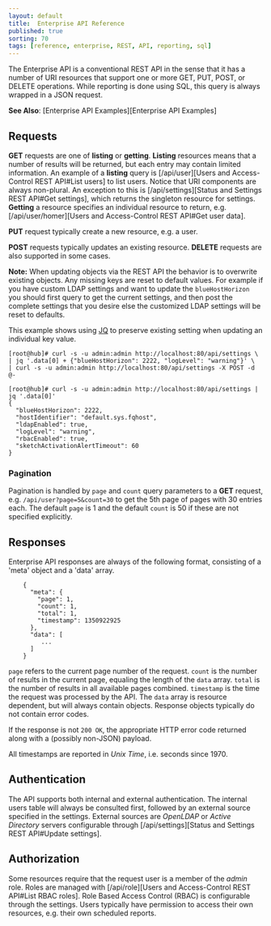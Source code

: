 ```yaml
---
layout: default
title:  Enterprise API Reference
published: true
sorting: 70
tags: [reference, enterprise, REST, API, reporting, sql]
---
```


The Enterprise API is a conventional REST API in the sense that it has a
number of URI resources that support one or more GET, PUT, POST, or
DELETE operations. While reporting is done using SQL, this query is
always wrapped in a JSON request.

**See Also**: [Enterprise API Examples][Enterprise API Examples]

## Requests

**GET** requests are one of **listing** or **getting**. **Listing** resources
means that a number of results will be returned, but each entry may contain
limited information. An example of a **listing** query is [/api/user][Users and Access-Control REST API#List users] to list
users. Notice that URI components are always non-plural. An exception to this
is [/api/settings][Status and Settings REST API#Get settings], which returns the singleton resource for settings.
**Getting** a resource specifies an individual resource to return, e.g.
[/api/user/homer][Users and Access-Control REST API#Get user data].

**PUT** request typically create a new resource, e.g. a user.

**POST** requests typically updates an existing resource. **DELETE** requests are also supported in some cases.

**Note:** When updating objects via the REST API the behavior is to overwrite
existing objects. Any missing keys are reset to default values. For example if
you have custom LDAP settings and want to update the `blueHostHorizon` you
should first query to get the current settings, and then post the complete
settings that you desire else the customized LDAP settings will be reset to
defaults.

This example shows using [JQ](https://stedolan.github.io/jq/) to preserve
existing setting when updating an individual key value.

```console
[root@hub]# curl -s -u admin:admin http://localhost:80/api/settings \
| jq '.data[0] + {"blueHostHorizon": 2222, "logLevel": "warning"}' \
| curl -s -u admin:admin http://localhost:80/api/settings -X POST -d @-

[root@hub]# curl -s -u admin:admin http://localhost:80/api/settings | jq '.data[0]'
{
  "blueHostHorizon": 2222,
  "hostIdentifier": "default.sys.fqhost",
  "ldapEnabled": true,
  "logLevel": "warning",
  "rbacEnabled": true,
  "sketchActivationAlertTimeout": 60
}

```

### Pagination

Pagination is handled by `page` and `count` query parameters to a **GET** request, e.g. `/api/user?page=5&count=30` to get the 5th page of pages with 30 entries each. The default `page` is 1 and the default `count` is 50 if these are not specified explicitly.

## Responses

Enterprise API responses are always of the following format, consisting of a
'meta' object and a 'data' array.

```
    {
      "meta": {
        "page": 1,
        "count": 1,
        "total": 1,
        "timestamp": 1350922925
      },
      "data": [
         ...
      ]
    }
```

`page` refers to the current page number of the request. `count` is the number of results in the current page, equaling the length of the `data` array. `total` is the number of results in all available pages combined. `timestamp` is the time the request was processed by the API. The `data` array is resource dependent, but will always contain objects. Response objects typically do not contain error codes.

If the response is not `200 OK`, the appropriate HTTP error code returned along with a (possibly non-JSON) payload.

All timestamps are reported in *Unix Time*, i.e. seconds since 1970.

## Authentication

The API supports both internal and external authentication. The internal users
table will always be consulted first, followed by an external source specified
in the settings. External sources are *OpenLDAP* or *Active Directory* servers
configurable through [/api/settings][Status and Settings REST API#Update settings].


## Authorization

Some resources require that the request user is a member of the *admin* role. Roles are managed with [/api/role][Users and Access-Control REST API#List RBAC roles]. Role Based Access Control (RBAC) is configurable through the settings. Users typically have permission to access their own resources, e.g. their own scheduled reports.
